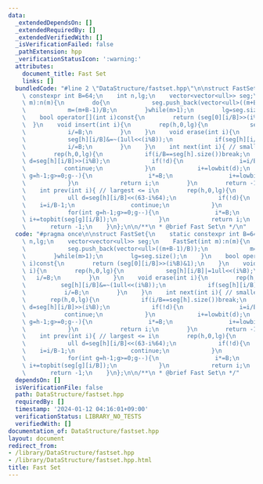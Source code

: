 ```yaml
---
data:
  _extendedDependsOn: []
  _extendedRequiredBy: []
  _extendedVerifiedWith: []
  _isVerificationFailed: false
  _pathExtension: hpp
  _verificationStatusIcon: ':warning:'
  attributes:
    document_title: Fast Set
    links: []
  bundledCode: "#line 2 \"DataStructure/fastset.hpp\"\n\nstruct FastSet{\n    static\
    \ constexpr int B=64;\n    int n,lg;\n    vector<vector<ull>> seg;\n    FastSet(int\
    \ m):n(m){\n        do{\n            seg.push_back(vector<ull>((m+B-1)/B));\n\
    \            m=(m+B-1)/B;\n        }while(m>1);\n        lg=seg.size();\n    }\n\
    \    bool operator[](int i)const{\n        return (seg[0][i/B]>>(i%B)&1);\n  \
    \  }\n    void insert(int i){\n        rep(h,0,lg){\n            seg[h][i/B]|=1ull<<(i%B);\n\
    \            i/=B;\n        }\n    }\n    void erase(int i){\n        rep(h,0,lg){\n\
    \            seg[h][i/B]&=~(1ull<<(i%B));\n            if(seg[h][i/B])break;\n\
    \            i/=B;\n        }\n    }\n    int next(int i){ // smallest >= i\n\
    \        rep(h,0,lg){\n            if(i/B==seg[h].size())break;\n            ull\
    \ d=seg[h][i/B]>>(i%B);\n            if(!d){\n                i=i/B+1;\n     \
    \           continue;\n            }\n            i+=lowbit(d);\n            for(int\
    \ g=h-1;g>=0;g--){\n                i*=B;\n                i+=lowbit(seg[g][i/B]);\n\
    \            }\n            return i;\n        }\n        return -1;\n    }\n\
    \    int prev(int i){ // largest <= i\n        rep(h,0,lg){\n            if(i==-1)break;\n\
    \            ull d=seg[h][i/B]<<(63-i%64);\n            if(!d){\n            \
    \    i=i/B-1;\n                continue;\n            }\n            i+=topbit(d)-(B-1);\n\
    \            for(int g=h-1;g>=0;g--){\n                i*=B;\n               \
    \ i+=topbit(seg[g][i/B]);\n            }\n            return i;\n        }\n \
    \       return -1;\n    }\n};\n\n/**\n * @brief Fast Set\n */\n"
  code: "#pragma once\n\nstruct FastSet{\n    static constexpr int B=64;\n    int\
    \ n,lg;\n    vector<vector<ull>> seg;\n    FastSet(int m):n(m){\n        do{\n\
    \            seg.push_back(vector<ull>((m+B-1)/B));\n            m=(m+B-1)/B;\n\
    \        }while(m>1);\n        lg=seg.size();\n    }\n    bool operator[](int\
    \ i)const{\n        return (seg[0][i/B]>>(i%B)&1);\n    }\n    void insert(int\
    \ i){\n        rep(h,0,lg){\n            seg[h][i/B]|=1ull<<(i%B);\n         \
    \   i/=B;\n        }\n    }\n    void erase(int i){\n        rep(h,0,lg){\n  \
    \          seg[h][i/B]&=~(1ull<<(i%B));\n            if(seg[h][i/B])break;\n \
    \           i/=B;\n        }\n    }\n    int next(int i){ // smallest >= i\n \
    \       rep(h,0,lg){\n            if(i/B==seg[h].size())break;\n            ull\
    \ d=seg[h][i/B]>>(i%B);\n            if(!d){\n                i=i/B+1;\n     \
    \           continue;\n            }\n            i+=lowbit(d);\n            for(int\
    \ g=h-1;g>=0;g--){\n                i*=B;\n                i+=lowbit(seg[g][i/B]);\n\
    \            }\n            return i;\n        }\n        return -1;\n    }\n\
    \    int prev(int i){ // largest <= i\n        rep(h,0,lg){\n            if(i==-1)break;\n\
    \            ull d=seg[h][i/B]<<(63-i%64);\n            if(!d){\n            \
    \    i=i/B-1;\n                continue;\n            }\n            i+=topbit(d)-(B-1);\n\
    \            for(int g=h-1;g>=0;g--){\n                i*=B;\n               \
    \ i+=topbit(seg[g][i/B]);\n            }\n            return i;\n        }\n \
    \       return -1;\n    }\n};\n\n/**\n * @brief Fast Set\n */"
  dependsOn: []
  isVerificationFile: false
  path: DataStructure/fastset.hpp
  requiredBy: []
  timestamp: '2024-01-12 04:16:01+09:00'
  verificationStatus: LIBRARY_NO_TESTS
  verifiedWith: []
documentation_of: DataStructure/fastset.hpp
layout: document
redirect_from:
- /library/DataStructure/fastset.hpp
- /library/DataStructure/fastset.hpp.html
title: Fast Set
---
```

